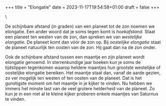 +++
title = "Elongatie"
date = 2023-11-17T19:54:58+01:00
draft = false
+++

\

De schijnbare afstand (in graden) van een planeet tot de zon noemen we
elongatie. Een ander woord dat je soms tegen komt is *hoekafstand.*
Staat een planeet ten westen van de zon, dan spreken we van *westelijke
elongatie*. De planeet komt dan vóór de zon op. Bij *oostelijke
elongatie* staat de planeet natuurlijk ten oosten van de zon. Hij gaat
dan na de zon onder.

Ook de schijnbare afstand tussen een maantje en zijn planeet wordt
elongatie genoemd. In sterrenkundige jaar boeken kun je soms de
tijdstippen tegenkomen waarop heldere maantjes hun grootste westelijke
of oostelijke elongatie bereiken. Het maantje staat dan, vanaf de aarde
gezien, zo ver mogelijk ten westen of ten oosten van de planeet. Dat is
het gunstigste moment om het maantje in je kijker te vinden. Nu hebben
we immers het minste last van de veel grotere helderheid van de planeet.
Zo kun je in een niet al te kleine kijker proberen enkele maantjes van
Saturnus te vinden.
